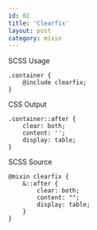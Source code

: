 ```yaml
---
id: 02
title: 'Clearfix'
layout: post
category: mixin
---
```


SCSS Usage

    .container {
        @include clearfix;
    }

CSS Output

    .container::after {
        clear: both;
        content: '';
        display: table;
    }

SCSS Source

    @mixin clearfix {
        &::after {
            clear: both;
            content: "";
            display: table;
        }
    }
